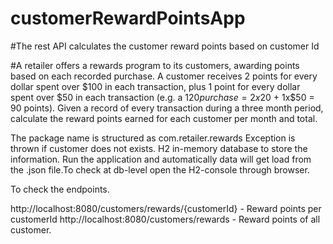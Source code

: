 # customerRewardPointsApp
#The rest API calculates the customer reward points based on customer Id

#A retailer offers a rewards program to its customers, awarding points based on each recorded purchase. A customer receives 2 points for every dollar spent over $100 in each transaction, plus 1 point for every dollar spent over $50 in each transaction (e.g. a $120 purchase = 2x$20 + 1x$50 = 90 points). Given a record of every transaction during a three month period, calculate the reward points earned for each customer per month and total.

The package name is structured as com.retailer.rewards
Exception is thrown if customer does not exists.
H2 in-memory database to store the information.
Run the application and automatically data will get load from the .json file.To check at db-level open the H2-console through browser.

To check the endpoints.

 http://localhost:8080/customers/rewards/{customerId} - Reward points per customerId
 http://localhost:8080/customers/rewards - Reward points of all customer.
 
 
